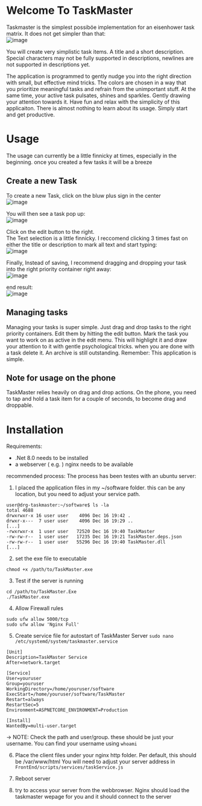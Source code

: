 # Welcome To TaskMaster
Taskmaster is the simplest possiböe implementation for an eisenhower task matrix. It does not get simpler than that:  
![image](https://github.com/user-attachments/assets/72b63bef-ae42-4c45-a62c-116f11133e37)

You will create very simplistic task items. 
A title and a short description. Special characters may not be fully supported in descriptions, newlines are not supported in descriptions yet.

The application is programmed to gently nudge you into the right direction with small, but effective mind tricks.
The colors are chosen in a way that you prioritize meaningful tasks and refrain from the unimportant stuff. At the same time, your active task pulsates, shines and sparkles. Gently drawing your attention towards it.
Have fun and relax with the simplicity of this applicaiton. There is almost nothing to learn about its usage. Simply start and get productive.

# Usage
The usage can currently be a little finnicky at times, especially in the beginning. once you created a few tasks it will be a breeze

## Create a new Task
To create a new Task, click on the bluw plus sign in the center  
![image](https://github.com/user-attachments/assets/09fb49c6-3cef-4144-a6c4-a93ae7251c63)

You will then see a task pop up:  
![image](https://github.com/user-attachments/assets/35f41adc-ddfc-4fe7-9e2a-cb4188ef41ac)

Click on the edit button to the right.  
The Text selection is a little finnicky. I reccomend clicking 3 times fast on either the title or description to mark all text and start typing:  
![image](https://github.com/user-attachments/assets/230b00a0-83dc-40b0-b8cc-9e3f9fc7c9d5)

Finally, Instead of saving, I recommend dragging and dropping your task into the right priority container right away:  
![image](https://github.com/user-attachments/assets/e743b8f2-0cb4-4cee-b718-26cd37bf80ac)

end result:  
![image](https://github.com/user-attachments/assets/86d1b9da-aa89-421e-a9a3-a965693fb8c0)

## Managing tasks
Managing your tasks is super simple. Just drag and drop tasks to the right priority containers.
Edit them by hitting the edit button. 
Mark the task you want to work on as active in the edit menu. This will highlight it and draw your attention to it with gentle psychological tricks.
when you are done with a task delete it. An archive is still outstanding. Remember: This application is simple.

## Note for usage on the phone
TaskMaster relies heavily on drag and drop actions. On the phone, you need to tap and hold a task item for a couple of seconds, to become drag and droppable.

# Installation
Requirements:
- .Net 8.0 needs to be installed
- a webserver ( e.g. ) nginx needs to be available

recommended process:
The process has been testes with an ubuntu server:

1. I placed the application files in my ~/software folder. this can be any location, but you need to adjust your service path.
```
user@drg-taskmaster:~/software$ ls -la
total 4688
drwxrwxr-x 16 user user    4096 Dec 16 19:42 .
drwxr-x---  7 user user    4096 Dec 16 19:29 ..
[...]
-rwxrwxr-x  1 user user   72520 Dec 16 19:40 TaskMaster
-rw-rw-r--  1 user user   17235 Dec 16 19:21 TaskMaster.deps.json
-rw-rw-r--  1 user user   55296 Dec 16 19:40 TaskMaster.dll
[...]
```

2. set the exe file to executable
```
chmod +x /path/to/TaskMaster.exe
```

3. Test if the server is running
```
cd /path/to/TaskMaster.Exe
./TaskMaster.exe
```

4. Allow Firewall rules
```
sudo ufw allow 5000/tcp
sudo ufw allow 'Nginx Full'
```

5. Create service file for autostart of TaskMaster Server
`sudo nano /etc/systemd/system/taskmaster.service`
```
[Unit]
Description=TaskMaster Service
After=network.target

[Service]
User=youruser
Group=youruser
WorkingDirectory=/home/youruser/software
ExecStart=/home/youruser/software/TaskMaster
Restart=always
RestartSec=5
Environment=ASPNETCORE_ENVIRONMENT=Production

[Install]
WantedBy=multi-user.target
```
-> NOTE: Check the path and user/group. these should be just your username. You can find your username using `whoami`

6. Place the client files under your nginx http folder. Per default, this should be /var/www/html
   You will need to adjust your server address in `FrontEnd/scripts/services/taskService.js`

8. Reboot server

9. try to access your server from the webbrowser. Nginx should load the taskmaster wepage for you and it should connect to the server
